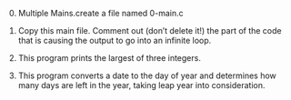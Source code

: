 
0. Multiple Mains.create a file named 0-main.c

1. Copy this main file. Comment out (don’t delete it!) the part of the code that is causing the output to go into an infinite loop.

2. This program prints the largest of three integers.

3. This program converts a date to the day of year and determines how many days are left in the year, taking leap year into consideration.
